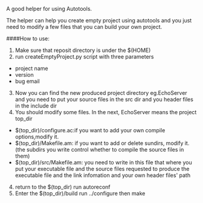 A good helper for using Autotools.

The helper can help you create empty project using autotools and you just need
to modify a few files that you can build your own project.

####How to use:

1. Make sure that reposit directory is under the $(HOME)
2. run createEmptyProject.py script with three parameters

* project name
* version
* bug email

3. Now you can find the new produced project directory eg.EchoServer and you
   need to put your source files in the src dir and you header files in the
   include dir
3.  You should modify some files. In the next, EchoServer means the project top_dir

* $(top_dir)/configure.ac:if you want to add your own compile options,modify it.
* $(top_dir)/Makefile.am: if you want to add or delete sundirs, modify it.(the
  subdirs you write control whether to compile the source files in them)
* $(top_dir)/src/Makefile.am: you need to write in this file that where you put your
  executable file and the source files requested to produce the executable file
  and the link infomation and your own header files' path

4. return to the $(top_dir) run autoreconf
5. Enter the $(top_dir)/build run ../configure then make
